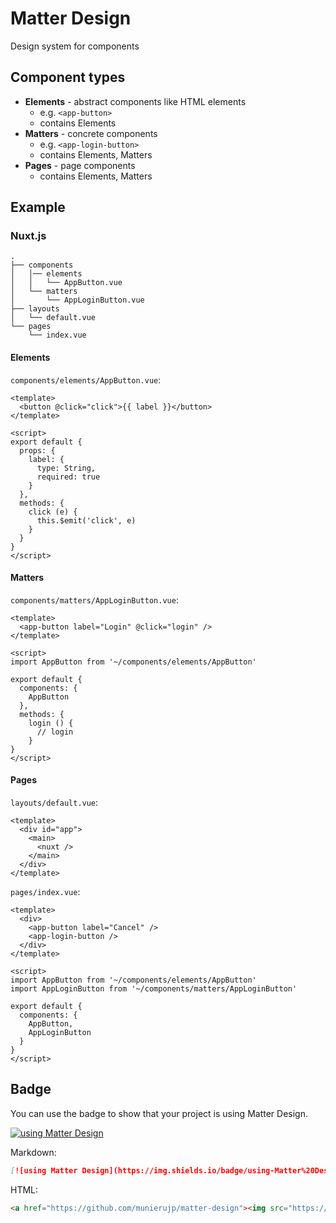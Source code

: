 # Matter Design
Design system for components

## Component types
* **Elements** - abstract components like HTML elements
  * e.g. `<app-button>`
  * contains Elements
* **Matters** - concrete components
  * e.g. `<app-login-button>`
  * contains Elements, Matters
* **Pages** - page components
  * contains Elements, Matters

## Example
### Nuxt.js
```
.
├── components
│   │── elements
│   │   └── AppButton.vue
│   └── matters
│       └── AppLoginButton.vue
├── layouts
│   └── default.vue
└── pages
    └── index.vue
```

#### Elements
`components/elements/AppButton.vue`:

```vue
<template>
  <button @click="click">{{ label }}</button>
</template>

<script>
export default {
  props: {
    label: {
      type: String,
      required: true
    }
  },
  methods: {
    click (e) {
      this.$emit('click', e)
    }
  }
}
</script>
```

#### Matters
`components/matters/AppLoginButton.vue`:

```vue
<template>
  <app-button label="Login" @click="login" />
</template>

<script>
import AppButton from '~/components/elements/AppButton'

export default {
  components: {
    AppButton
  },
  methods: {
    login () {
      // login
    }
}
</script>
```

#### Pages
`layouts/default.vue`:

```vue
<template>
  <div id="app">
    <main>
      <nuxt />
    </main>
  </div>
</template>
```

`pages/index.vue`:

```vue
<template>
  <div>
    <app-button label="Cancel" />
    <app-login-button />
  </div>
</template>

<script>
import AppButton from '~/components/elements/AppButton'
import AppLoginButton from '~/components/matters/AppLoginButton'

export default {
  components: {
    AppButton,
    AppLoginButton
  }
}
</script>
```

## Badge
You can use the badge to show that your project is using Matter Design.

[![using Matter Design](https://img.shields.io/badge/using-Matter%20Design-brightgreen)](https://github.com/munierujp/matter-design)

Markdown:

```md
[![using Matter Design](https://img.shields.io/badge/using-Matter%20Design-brightgreen)](https://github.com/munierujp/matter-design)
```

HTML:

```html
<a href="https://github.com/munierujp/matter-design"><img src="https://img.shields.io/badge/using-Matter%20Design-brightgreen" alt="using Matter Design"></a>
```
